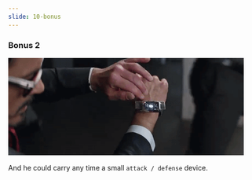 ```yaml
---
slide: 10-bonus
---
```


### Bonus 2

![Gounlet](assets/img/watch.gif)

And he could carry any time a small `attack / defense` device.